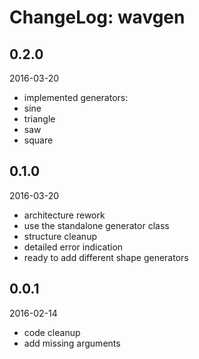 # ChangeLog: wavgen

## 0.2.0
2016-03-20
- implemented generators:
 - sine
 - triangle
 - saw
 - square

## 0.1.0
2016-03-20
- architecture rework
- use the standalone generator class
- structure cleanup
- detailed error indication
- ready to add different shape generators

## 0.0.1
2016-02-14
- code cleanup
- add missing arguments
